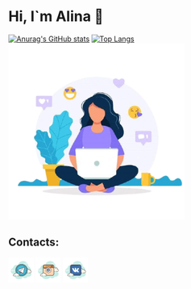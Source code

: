 # Hi, I`m Alina 👋

[![Anurag's GitHub stats](https://github-readme-stats.vercel.app/api?username=allklbssss&show_icons=true&theme=material-palenight)](https://github.com/anuraghazra/github-readme-stats)
[![Top Langs](https://github-readme-stats.vercel.app/api/top-langs/?username=allklbssss&layout=compact&theme=material-palenight)](https://github.com/anuraghazra/github-readme-stats)
![Header](https://github.com/allklbssss/allklbssss/blob/main/assets/777.png)

## Contacts:

[![telegram](https://github.com/allklbssss/allklbssss/blob/main/assets/t.png)](https://t.me/alllinochkaaa)
[![instagram](https://github.com/allklbssss/allklbssss/blob/main/assets/inst.png)](https://www.instagram.com/klbssss/)
[![vk](https://github.com/allklbssss/allklbssss/blob/main/assets/vk.png)](https://vk.com/klbsvvv)
